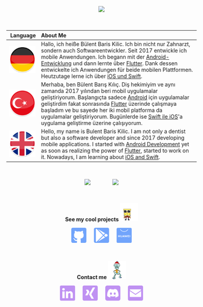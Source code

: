 <p align="center"><img src="https://github-readme-streak-stats.herokuapp.com?user=BBarisKilic&theme=tokyonight" height = 200></p>

&nbsp;

| **Language** | **About Me** |
| -------------: | :------------- |
| <img src='images/de.png' alt='linkedin' width='96'>  | Hallo, ich heiße Bülent Baris Kilic. Ich bin nicht nur Zahnarzt, sondern auch Softwareentwickler. Seit 2017 entwickle ich mobile Anwendungen. Ich begann mit der [Android-Entwicklung](https://developer.android.com/) und dann lernte über [Flutter](https://flutter.dev/). Dank dessen entwickelte ich Anwendungen für beide mobilen Plattformen. Heutzutage lerne ich über [iOS und Swift](https://developer.apple.com/swift/). |
| <img src='images/tr.png' alt='linkedin' width='96'>  | Merhaba, ben Bülent Barış Kılıç. Diş hekimiyim ve aynı zamanda 2017 yılından beri mobil uygulamalar geliştiriyorum. Başlangıçta sadece [Android](https://developer.android.com/) için uygulamalar geliştirdim fakat sonrasında [Flutter](https://flutter.dev/) üzerinde çalışmaya başladım ve bu sayede her iki mobil platforma da uygulamalar geliştiriyorum. Bugünlerde ise [Swift ile iOS](https://developer.apple.com/swift/)'a uygulama geliştirme üzerine çalışıyorum. |
| <img src='images/en.png' alt='linkedin' width='96'>  | Hello, my name is Bulent Baris Kilic. I am not only a dentist but also a software developer and since 2017 developing mobile applications. I started with [Android Development](https://developer.android.com/) yet as soon as realizing the power of [Flutter](https://flutter.dev/), started to work on it. Nowadays, I am learning about [iOS and Swift](https://developer.apple.com/swift/). |

&nbsp;

<p align="center"><img src="https://github-readme-stats.vercel.app/api?username=BBarisKilic&theme=tokyonight&include_all_commits=true&show_icons=true&count_private=true&disable_animations" height = 200> &emsp; &emsp; &emsp; <img src="https://github-readme-stats.vercel.app/api/top-langs/?username=BBarisKilic&theme=tokyonight&layout=compact&langs_count=8&hide=C,CMake,Makefile" height = 200></p>

&nbsp;

**<p align="center">See my cool projects <img src='images/cool.gif' alt='github' height='48'> </p>**

[<p align="center" > <img src='images/github.svg' alt='github' height='40'>](https://github.com/BBK-Development) &nbsp; &nbsp; [<img src='images/playstore.svg' height='40'>](https://play.google.com/store/apps/dev?id=6196030909266635434) &nbsp; &nbsp; [<img src='images/appgallery.svg' height='40'>](https://appgallery.huawei.com/#/app/C104396175)</p>

&nbsp;

**<p align="center">Contact me <img src='images/friend.gif' alt='github' height='48'> </p>**

 [<p align="center"><img src='images/linkedin.svg' alt='linkedin' height='40'>](https://www.linkedin.com/in/bbariskilic) &nbsp; &nbsp; [<img src='images/xing.svg' height='40'>](https://www.xing.com/profile/BulentBaris_Kilic/cv) &nbsp; &nbsp; [<img src='images/dc.svg' height='40'>](https://discordapp.com/users/276698800129703936) &nbsp; &nbsp; [<img src='images/mail.svg' height='40'>](mailto:bulent.baris@bbkdevelopment.com)</p>